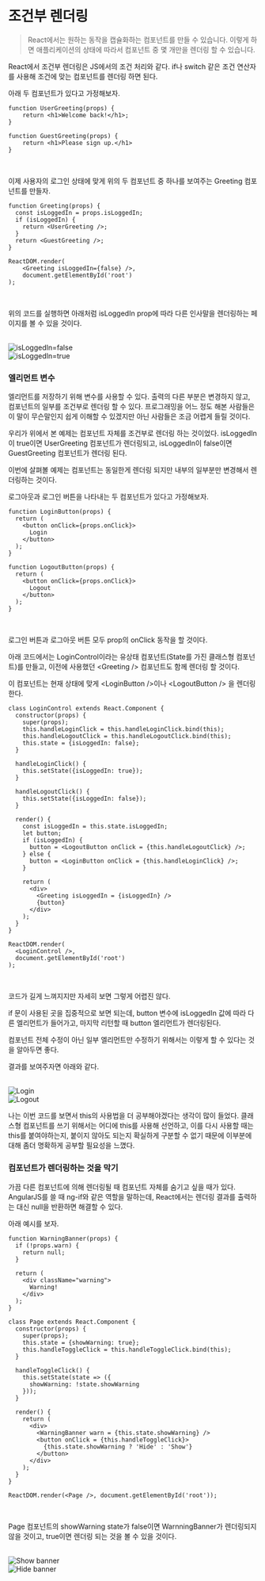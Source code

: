 # 조건부 렌더링

> React에서는 원하는 동작을 캡슐화하는 컴포넌트를 만들 수 있습니다. 이렇게 하면 애플리케이션의 상태에 따라서 컴포넌트 중 몇 개만을 렌더링 할 수 있습니다.

React에서 조건부 렌더링은 JS에서의 조건 처리와 같다. if나 switch 같은 조건 연산자를 사용해 조건에 맞는 컴포넌트를 렌더링 하면 된다.

아래 두 컴포넌트가 있다고 가정해보자.

```
function UserGreeting(props) {
    return <h1>Welcome back!</h1>;
}

function GuestGreeting(props) {
    return <h1>Please sign up.</h1>
}
```

<br>

이제 사용자의 로그인 상태에 맞게 위의 두 컴포넌트 중 하나를 보여주는 Greeting 컴포넌트를 만들자.

```
function Greeting(props) {
  const isLoggedIn = props.isLoggedIn;
  if (isLoggedIn) {
    return <UserGreeting />;
  }
  return <GuestGreeting />;
}

ReactDOM.render(
    <Greeting isLoggedIn={false} />,
    document.getElementById('root')
);
```

<br>

위의 코드를 실행하면 아래처럼 isLoggedIn prop에 따라 다른 인사말을 렌더링하는 페이지를 볼 수 있을 것이다.

<br>

<img src="./images/conditionalRendering1.JPG" alt="isLoggedIn=false">

<br>

<img src="./images/conditionalRendering2.JPG" alt="isLoggedIn=true">

<br>

### 엘리먼트 변수

엘리먼트를 저장하기 위해 변수를 사용할 수 있다. 출력의 다른 부분은 변경하지 않고, 컴포넌트의 일부를 조건부로 렌더링 할 수 있다. 프로그래밍을 어느 정도 해본 사람들은 이 말이 무슨말인지 쉽게 이해할 수 있겠지만 아닌 사람들은 조금 어렵게 들릴 것이다.

우리가 위에서 본 예제는 컴포넌트 자체를 조건부로 렌더링 하는 것이었다. isLoggedIn이 true이면 UserGreeting 컴포넌트가 렌더링되고, isLoggedIn이 false이면 GuestGreeting 컴포넌트가 렌더링 된다.

이번에 살펴볼 예제는 컴포넌트는 동일한게 렌더링 되지만 내부의 일부분만 변경해서 렌더링하는 것이다.

로그아웃과 로그인 버튼을 나타내는 두 컴포넌트가 있다고 가정해보자.

```
function LoginButton(props) {
  return (
    <button onClick={props.onClick}>
      Login
    </button>
  );
}

function LogoutButton(props) {
  return (
    <button onClick={props.onClick}>
      Logout
    </button>
  );
}
```

<br>

로그인 버튼과 로그아웃 버튼 모두 prop의 onClick 동작을 할 것이다.

아래 코드에서는 LoginControl이라는 유상태 컴포넌트(State를 가진 클래스형 컴포넌트)를 만들고, 이전에 사용했던 \<Greeting /> 컴포넌트도 함께 렌더링 할 것이다.

이 컴포넌트는 현재 상태에 맞게 \<LoginButton />이나 \<LogoutButton /> 을 렌더링한다.

```
class LoginControl extends React.Component {
  constructor(props) {
    super(props);
    this.handleLoginClick = this.handleLoginClick.bind(this);
    this.handleLogoutClick = this.handleLogoutClick.bind(this);
    this.state = {isLoggedIn: false};
  }

  handleLoginClick() {
    this.setState({isLoggedIn: true});
  }

  handleLogoutClick() {
    this.setState({isLoggedIn: false});
  }

  render() {
    const isLoggedIn = this.state.isLoggedIn;
    let button;
    if (isLoggedIn) {
      button = <LogoutButton onClick = {this.handleLogoutClick} />;
    } else {
      button = <LoginButton onClick = {this.handleLoginClick} />;
    }

    return (
      <div>
        <Greeting isLoggedIn = {isLoggedIn} />
        {button}
      </div>
    );
  }
}

ReactDOM.render(
  <LoginControl />,
  document.getElementById('root')
);
```

<br>

코드가 길게 느껴지지만 자세히 보면 그렇게 어렵진 않다.

if 문이 사용된 곳을 집중적으로 보면 되는데, button 변수에 isLoggedIn 값에 따라 다른 엘리먼트가 들어가고, 마지막 리턴할 때 button 엘리먼트가 렌더링된다.

컴포넌트 전체 수정이 아닌 일부 엘리먼트만 수정하기 위해서는 이렇게 할 수 있다는 것을 알아두면 좋다.

결과를 보여주자면 아래와 같다.

<br>

<img src="./images/conditionalRendering3.JPG" alt="Login">

<br>

<img src="./images/conditionalRendering4.JPG" alt="Logout">

<br>

나는 이번 코드를 보면서 this의 사용법을 더 공부해야겠다는 생각이 많이 들었다. 클래스형 컴포넌트를 쓰기 위해서는 어디에 this를 사용해 선언하고, 이를 다시 사용할 때는 this를 붙여야하는지, 붙이지 않아도 되는지 확실하게 구분할 수 없기 때문에 이부분에 대해 좀더 명확하게 공부할 필요성을 느꼈다.

### 컴포넌트가 렌더링하는 것을 막기

가끔 다른 컴포넌트에 의해 렌더링될 때 컴포넌트 자체를 숨기고 싶을 때가 있다. AngularJS를 쓸 때 ng-if와 같은 역할을 말하는데, React에서는 렌더링 결과를 출력하는 대신 null을 반환하면 해결할 수 있다.

아래 예시를 보자.

```
function WarningBanner(props) {
  if (!props.warn) {
    return null;
  }

  return (
    <div className="warning">
      Warning!
    </div>
  );
}

class Page extends React.Component {
  constructor(props) {
    super(props);
    this.state = {showWarning: true};
    this.handleToggleClick = this.handleToggleClick.bind(this);
  }

  handleToggleClick() {
    this.setState(state => ({
      showWarning: !state.showWarning
    }));
  }

  render() {
    return (
      <div>
        <WarningBanner warn = {this.state.showWarning} />
        <button onClick = {this.handleToggleClick}>
          {this.state.showWarning ? 'Hide' : 'Show'}
        </button>
      </div>
    );
  }
}

ReactDOM.render(<Page />, document.getElementById('root'));
```

<br>

Page 컴포넌트의 showWarning state가 false이면 WarnningBanner가 렌더링되지 않을 것이고, true이면 렌더링 되는 것을 볼 수 있을 것이다.

<br>

<img src="./images/conditionalRendering5.JPG" alt="Show banner">

<br>

<img src="./images/conditionalRendering6.JPG" alt="Hide banner">

<br>
